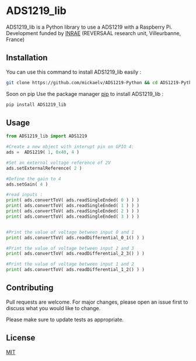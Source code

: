 # ADS1219_lib

ADS1219_lib is a Python library to use a ADS1219 with a Raspberry Pi. 
Development funded by [INRAE](https://www.inrae.fr/) (REVERSAAL research unit, Villeurbanne, France)

## Installation

You can use this command to install ADS1219_lib easily :

```bash
git clone https://github.com/mickaelv/ADS1219-Python && cd ADS1219-Python && python3 setup.py install
```

Soon on pip Use the package manager [pip](https://pip.pypa.io/en/stable/) to install ADS1219_lib :
```bash
pip install ADS1219_lib 
```

## Usage

```python
from ADS1219_lib import ADS1219

#Create a new object with interupt pin on GPIO 4:
ads =  ADS1219( 1, 0x40, 4 )

#Set an external voltage reference of 2V
ads.setExternalReference( 2 )

#Define the gain to 4
ads.setGain( 4 )

#read inputs :
print( ads.convertToV( ads.readSingleEnded( 0 ) ) )
print( ads.convertToV( ads.readSingleEnded( 1 ) ) )
print( ads.convertToV( ads.readSingleEnded( 2 ) ) )
print( ads.convertToV( ads.readSingleEnded( 3 ) ) )


#Print the value of voltage between input 0 and 1
print( ads.convertToV( ads.readDifferential_0_1() ) )

#Print the value of voltage between input 2 and 3
print( ads.convertToV( ads.readDifferential_2_3() ) )

#Print the value of voltage between input 1 and 2
print( ads.convertToV( ads.readDifferential_1_2() ) )
```

## Contributing
Pull requests are welcome. For major changes, please open an issue first to discuss what you would like to change.

Please make sure to update tests as appropriate.

## License
[MIT](https://choosealicense.com/licenses/mit/)
